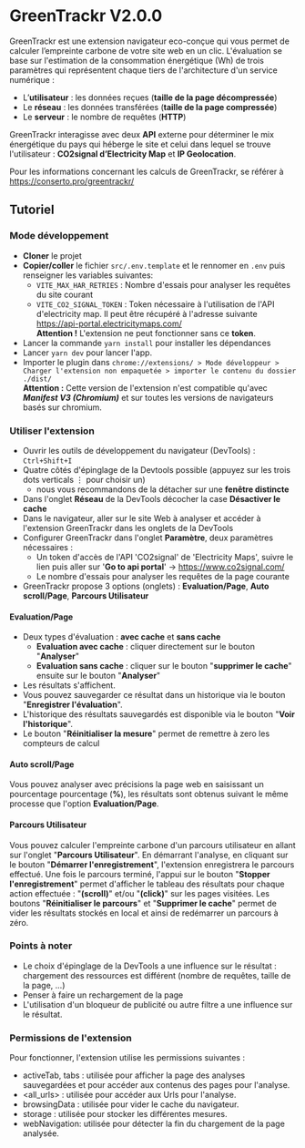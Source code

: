 # GreenTrackr V2.0.0 

GreenTrackr est une extension navigateur eco-conçue qui vous permet de calculer l’empreinte carbone de votre site web en un clic. L'évaluation se base sur l'estimation de la consommation énergétique (Wh) de trois paramètres qui représentent chaque tiers de l'architecture d'un service numérique : 
- L’**utilisateur** : les données reçues (**taille de la page décompressée**)
- Le **réseau** : les données transférées (**taille de la page compressée**)
- Le **serveur** : le nombre de requêtes (**HTTP**) 

GreenTrackr interagisse avec deux **API** externe pour déterminer le mix énergétique du pays qui héberge le site et celui dans lequel se trouve l'utilisateur : 
**CO2signal d’Electricity Map** et **IP Geolocation**.

Pour les informations concernant les calculs de GreenTrackr, se référer à https://conserto.pro/greentrackr/

## Tutoriel

### Mode développement

- **Cloner** le projet
- **Copier/coller** le fichier ```src/.env.template``` et le rennomer en ```.env``` puis renseigner les variables suivantes:
  - ```VITE_MAX_HAR_RETRIES``` : Nombre d'essais pour analyser les requêtes du site courant
  - ```VITE_CO2_SIGNAL_TOKEN``` : Token nécessaire à l'utilisation de l'API d'electricity map. Il peut être récupéré à l'adresse suivante https://api-portal.electricitymaps.com/
    <br>**Attention !** L'extension ne peut fonctionner sans ce **token**.
- Lancer la commande  ```yarn install``` pour installer les dépendances
- Lancer ```yarn dev``` pour lancer l'app.
- Importer le plugin dans ```chrome://extensions/ > Mode développeur > Charger l'extension non empaquetée > importer le contenu du dossier ./dist/```
  <br>**Attention :** Cette version de l'extension n'est compatible qu'avec **_Manifest V3 (Chromium)_** et sur toutes les versions de navigateurs basés sur chromium.

### Utiliser l'extension

- Ouvrir les outils de développement du navigateur (DevTools) : ```Ctrl+Shift+I```
- Quatre côtés d'épinglage de la Devtools possible (appuyez sur les trois dots verticals $\vdots$ pour choisir un)
  - nous vous recommandons de la détacher sur une **fenêtre distincte**
- Dans l'onglet **Réseau** de la DevTools décocher la case **Désactiver le cache**
- Dans le navigateur, aller sur le site Web à analyser et accéder à l'extension GreenTrackr dans les onglets de la DevTools
- Configurer GreenTrackr dans l'onglet **Paramètre**, deux paramètres nécessaires :
  - Un token d'accès de l'API 'CO2signal' de 'Electricity Maps', suivre le lien puis aller sur '**Go to api portal**' ->  https://www.co2signal.com/
  - Le nombre d'essais pour analyser les requêtes de la page courante
- GreenTrackr propose 3 options (onglets) : **Evaluation/Page**, **Auto scroll/Page**, **Parcours Utilisateur**

#### Evaluation/Page
- Deux types d'évaluation : **avec cache** et **sans cache** 
  - **Evaluation avec cache** : cliquer directement sur le bouton "**Analyser**"
  - **Evaluation sans cache** : cliquer sur le bouton "**supprimer le cache**" ensuite sur le bouton "**Analyser**" 
- Les résultats s'affichent.
- Vous pouvez sauvegarder ce résultat dans un historique via le bouton "**Enregistrer l'évaluation**".
- L'historique des résultats sauvegardés est disponible via le bouton "**Voir l'historique**".
- Le bouton "**Réinitialiser la mesure**" permet de remettre à zero les compteurs de calcul


#### Auto scroll/Page

Vous pouvez analyser avec précisions la page web en saisissant un pourcentage pourcentage (**%**), les résultats sont obtenus suivant le même processe que l'option **Evaluation/Page**.

#### Parcours Utilisateur

Vous pouvez calculer l'empreinte carbone d'un parcours utilisateur en allant sur l'onglet "**Parcours Utilisateur**". En démarrant l'analyse, en cliquant sur le bouton "**Démarrer l'enregistrement**", l'extension enregistrera le parcours effectué. Une fois le parcours terminé, l'appui sur le bouton "**Stopper l'enregistrement**" permet d'afficher le tableau des résultats pour chaque action effectuée : "**(scroll)**" et/ou "**(click)**" sur les pages visitées. Les boutons "**Réinitialiser le parcours**" et "**Supprimer le cache**" permet de vider les résultats stockés en local et ainsi de redémarrer un parcours à zéro.

### Points à noter

- Le choix d'épinglage de la DevTools a une influence sur le résultat : chargement des ressources est différent (nombre de requêtes, taille de la page, ...) 
- Penser à faire un rechargement de la page
- L'utilisation d'un bloqueur de publicité ou autre filtre a une influence sur le résultat.

### Permissions de l'extension

Pour fonctionner, l'extension utilise les permissions suivantes :

- activeTab, tabs : utilisée pour afficher la page des analyses sauvegardées et pour accéder aux contenus des pages pour l'analyse.
- <all_urls> : utilisée pour accéder aux Urls pour l'analyse.
- browsingData : utilisée pour vider le cache du navigateur.
- storage : utilisée pour stocker les différentes mesures.
- webNavigation: utilisée pour détecter la fin du chargement de la page analysée.
